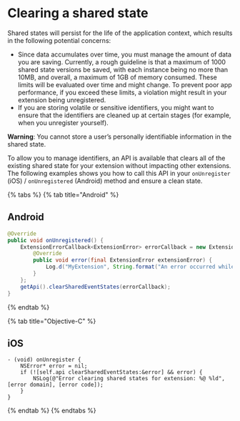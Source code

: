 # Clearing a shared state

Shared states will persist for the life of the application context, which results in the following potential concerns:

* Since data accumulates over time, you must manage the amount of data you are saving.  Currently, a rough guideline is that a maximum of 1000 shared state versions be saved, with each instance being no more than 10MB, and overall, a maximum of 1GB of memory consumed. These limits will be evaluated over time and might change. To prevent poor app performance, if you exceed these limits, a violation might result in your extension being unregistered.
* If you are storing volatile or sensitive identifiers, you might want to ensure that the identifiers are cleaned up at certain stages \(for example, when you unregister yourself\).    

**Warning**: You cannot store a user’s personally identifiable information in the shared state.

To allow you to manage identifiers, an API is available that clears all of the existing shared state for your extension without impacting other extensions. The following examples shows you how to call this API in your `onUnregister` \(iOS\) / `onUnregistered` \(Android\) method and ensure a clean state.

{% tabs %}
{% tab title="Android" %}

## Android

```java
@Override
public void onUnregistered() {
    ExtensionErrorCallback<ExtensionError> errorCallback = new ExtensionErrorCallback<ExtensionError>() {
        @Override
        public void error(final ExtensionError extensionError) {
            Log.d("MyExtension", String.format("An error occurred while clearing the shared states %d %s", extensionError.getErrorCode(), extensionError.getErrorName()));
        }
    };
    getApi().clearSharedEventStates(errorCallback);
}
```

{% endtab %}

{% tab title="Objective-C" %}

## iOS

```text
- (void) onUnregister {
    NSError* error = nil;
    if (![self.api clearSharedEventStates:&error] && error) {
        NSLog(@"Error clearing shared states for extension: %@ %ld", [error domain], [error code]);
    }
}
```

{% endtab %}
{% endtabs %}